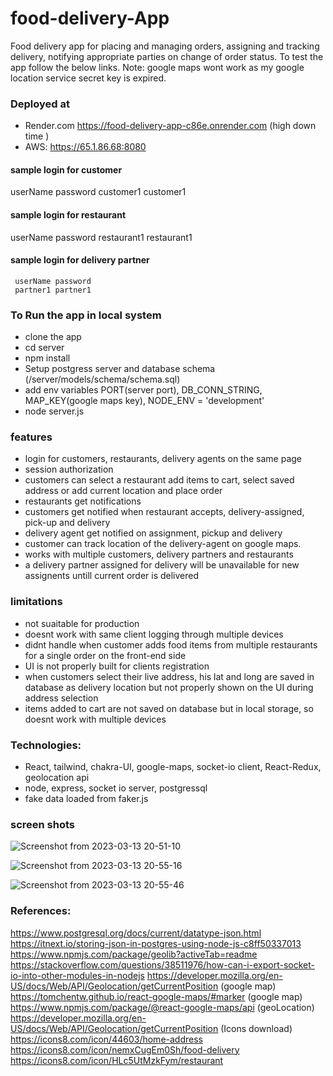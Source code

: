 # food-delivery-App

Food delivery app for placing and managing orders, assigning and tracking delivery, notifying appropriate parties on change of order status. To test the app follow the below links. Note: google maps wont work as my google location service secret key is expired.

### Deployed at


- Render.com https://food-delivery-app-c86e.onrender.com (high down time )
- AWS: https://65.1.86.68:8080

#### sample login for customer

   userName password
   customer1 customer1

#### sample login for restaurant

   userName password
   restaurant1 restaurant1


#### sample login for delivery partner

     userName password
     partner1 partner1

### To Run the app in local system

- clone the app
- cd server
- npm install
- Setup postgress server and database schema (/server/models/schema/schema.sql)
- add env variables PORT(server port), DB_CONN_STRING, MAP_KEY(google maps key), NODE_ENV = 'development'
- node server.js

### features

- login for customers, restaurants, delivery agents on the same page
- session authorization
- customers can select a restaurant add items to cart, select saved address or add current location and place order
- restaurants get notifications
- customers get notified when restaurant accepts, delivery-assigned, pick-up and delivery
- delivery agent get notified on assignment, pickup and delivery
- customer can track location of the delivery-agent on google maps.
- works with multiple customers, delivery partners and restaurants
- a delivery partner assigned for delivery will be unavailable for new assignents untill current order is delivered

### limitations

- not suaitable for production
- doesnt work with same client logging through multiple devices
- didnt handle when customer adds food items from multiple restaurants for a single order on the front-end side
- UI is not properly built for clients registration
- when customers select their live address, his lat and long are saved in database as delivery location but not properly shown on the UI during address selection
- items added to cart are not saved on database but in local storage, so doesnt work with multiple devices

### Technologies:

- React, tailwind, chakra-UI, google-maps, socket-io client, React-Redux, geolocation api
- node, express, socket io server, postgressql
- fake data loaded from faker.js

### screen shots

![Screenshot from 2023-03-13 20-51-10](https://user-images.githubusercontent.com/90732088/224750960-a5a436a2-c9ee-4c21-9518-5de844d74e1b.png)

![Screenshot from 2023-03-13 20-55-16](https://user-images.githubusercontent.com/90732088/224751004-0bc17b99-1d43-4da9-aa4b-393f8552f063.png)

![Screenshot from 2023-03-13 20-55-46](https://user-images.githubusercontent.com/90732088/224751068-b798f38f-183c-4c59-a1f8-8b0dbec126fc.png)

### References:

https://www.postgresql.org/docs/current/datatype-json.html
https://itnext.io/storing-json-in-postgres-using-node-js-c8ff50337013
https://www.npmjs.com/package/geolib?activeTab=readme
https://stackoverflow.com/questions/38511976/how-can-i-export-socket-io-into-other-modules-in-nodejs
https://developer.mozilla.org/en-US/docs/Web/API/Geolocation/getCurrentPosition
(google map) https://tomchentw.github.io/react-google-maps/#marker
(google map) https://www.npmjs.com/package/@react-google-maps/api
(geoLocation) https://developer.mozilla.org/en-US/docs/Web/API/Geolocation/getCurrentPosition
(Icons download)
https://icons8.com/icon/44603/home-address
https://icons8.com/icon/nemxCugEm0Sh/food-delivery
https://icons8.com/icon/HLc5UtMzkFym/restaurant
